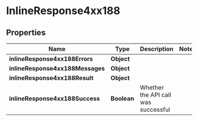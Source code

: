 # InlineResponse4xx188

## Properties
Name | Type | Description | Notes
------------ | ------------- | ------------- | -------------
**inlineResponse4xx188Errors** | **Object** |  | 
**inlineResponse4xx188Messages** | **Object** |  | 
**inlineResponse4xx188Result** | **Object** |  | 
**inlineResponse4xx188Success** | **Boolean** | Whether the API call was successful | 
